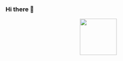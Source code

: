 ### Hi there 👋
<div id="header" align="center">
  <img src="<iframe src="https://giphy.com/stickers/JUSTROCKET-justrocket-justrocketteam-justrocketcommunity-wXTlDKOY0dFSfWU5cS" width="100"/>
</div>
<!--
**Reddi-Manikanta-Surya-Prasad/Reddi-Manikanta-Surya-Prasad** is a ✨ _special_ ✨ repository because its `README.md` (this file) appears on your GitHub profile.

Here are some ideas to get you started:

- 🔭 I’m currently working on ...
- 🌱 I’m currently learning ...
- 👯 I’m looking to collaborate on ...
- 🤔 I’m looking for help with ...
- 💬 Ask me about ...
- 📫 How to reach me: ...
- 😄 Pronouns: ...
- ⚡ Fun fact: ...
-->

